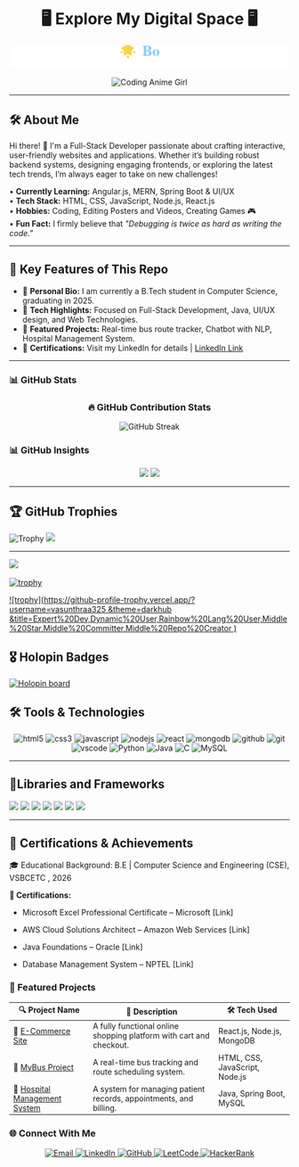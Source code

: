 <h1 align="center">🖥 Explore My Digital Space 🖥</h1>


<p align="center">
  <a href="https://github.com/vasunthraa325/vasunthraa325/blob/main/Animation.gif?raw=true">
    <img src="https://github.com/vasunthraa325/vasunthraa325/blob/main/Animation.gif?raw=true" width="500" alt="Typing Animation">
  </a>
</p>





<p align="center">
  <img src="https://media3.giphy.com/media/v1.Y2lkPTc5MGI3NjExYTY0MWFidjdoand1dGQ4YTNucmt4Z2RkaGZ5Z3NneXBiN2prdm1yaCZlcD12MV9pbnRlcm5hbF9naWZfYnlfaWQmY3Q9Zw/O5lDNfS3kdjSdSrxQc/giphy.gif" width="500" alt="Coding Anime Girl">
</p>


<hr>


## 🛠️ About Me


Hi there! 👋 I'm a Full-Stack Developer passionate about crafting interactive, user-friendly websites and applications. Whether it’s building robust backend systems, designing engaging frontends, or exploring the latest tech trends, I’m always eager to take on new challenges!

• **Currently Learning:** Angular.js, MERN, Spring Boot & UI/UX  
• **Tech Stack:** HTML, CSS, JavaScript, Node.js, React.js  
• **Hobbies:** Coding, Editing Posters and Videos, Creating Games 🎮  
• **Fun Fact:** I firmly believe that *"Debugging is twice as hard as writing the code."*


<hr>


## 🌟 Key Features of This Repo

- 📌 **Personal Bio:** I am currently a B.Tech student in Computer Science, graduating in 2025.
- 📌 **Tech Highlights:** Focused on Full-Stack Development, Java, UI/UX design, and Web Technologies.
- 📌 **Featured Projects:** Real-time bus route tracker, Chatbot with NLP, Hospital Management System.
- 📌 **Certifications:** Visit my LinkedIn for details | [LinkedIn Link](https://www.linkedin.com/in/vasunthraa-gopalsamy-0388742a2/)


<hr>

### 📊 GitHub Stats<h3 align="center">🔥 GitHub Contribution Stats</h3>

<div align="center">

  <!-- GitHub Streak -->
  <img src="https://github-readme-streak-stats.herokuapp.com?user=vasunthraa325&theme=default&hide_border=false" alt="GitHub Streak"/>

  

  
</div>

<h3>📊 GitHub Insights</h3>

<div align="center">

  <img src="https://github-readme-stats.vercel.app/api?username=vasunthraa325&show_icons=true&theme=radical&hide_border=false&count_private=true" height="200"/>

  <img src="https://github-readme-stats.vercel.app/api/top-langs/?username=vasunthraa325&layout=compact&theme=radical&hide_border=false" height="200"/>

</div>





<hr>

## 🏆 GitHub Trophies
![Trophy](https://github-profile-trophy.vercel.app/?username=YourGitHubUsername&theme=radical&margin-w=15&margin-h=15)
![](https://github-profile-trophy.vercel.app/?username=vasunthraa325&theme=radical&no-frame=false&no-bg=true&margin-w=4)

---
[![](https://visitcount.itsvg.in/api?id=vasunthraa325&icon=0&color=0)](https://visitcount.itsvg.in)



[![trophy](https://github-profile-trophy.vercel.app/?username=vasunthraa325&theme=darkhub&no-bg=true&no-frame=true&margin-w=10&column=7&rank=A,B,S&title=Followers,Stars,Commit,Repositories,MultiLanguage,Experience)](https://github.com/ryo-ma/github-profile-trophy)


[![trophy](https://github-profile-trophy.vercel.app/?username=vasunthraa325
&theme=darkhub
&title=Expert%20Dev,Dynamic%20User,Rainbow%20Lang%20User,Middle%20Star,Middle%20Committer,Middle%20Repo%20Creator
)](https://github.com/vasunthraa325)



## 🎖 Holopin Badges
[![Holopin board](https://holopin.io/api/user/YourHolopinUsername/board?badgeType=all&theme=dark)](https://holopin.io/@YourHolopinUsername)


## 🛠️ Tools & Technologies



<p align="center">
  <img src="https://cdn.jsdelivr.net/gh/devicons/devicon/icons/html5/html5-original.svg" alt="html5" width="40" height="40"/>
  <img src="https://cdn.jsdelivr.net/gh/devicons/devicon/icons/css3/css3-original.svg" alt="css3" width="40" height="40"/>
  <img src="https://cdn.jsdelivr.net/gh/devicons/devicon/icons/javascript/javascript-original.svg" alt="javascript" width="40" height="40"/>
  <img src="https://cdn.jsdelivr.net/gh/devicons/devicon/icons/nodejs/nodejs-original.svg" alt="nodejs" width="40" height="40"/>
  <img src="https://cdn.jsdelivr.net/gh/devicons/devicon/icons/react/react-original.svg" alt="react" width="40" height="40"/>
  <img src="https://cdn.jsdelivr.net/gh/devicons/devicon/icons/mongodb/mongodb-original.svg" alt="mongodb" width="40" height="40"/>
  <img src="https://cdn.jsdelivr.net/gh/devicons/devicon/icons/github/github-original.svg" alt="github" width="40" height="40"/>
  <img src="https://cdn.jsdelivr.net/gh/devicons/devicon/icons/git/git-original.svg" alt="git" width="40" height="40"/>
  <img src="https://cdn.jsdelivr.net/gh/devicons/devicon/icons/vscode/vscode-original.svg" alt="vscode" width="40" height="40"/>
  

  <img src="https://cdn.jsdelivr.net/gh/devicons/devicon/icons/python/python-original.svg" alt="Python" width="40" height="40"/>
  <img src="https://cdn.jsdelivr.net/gh/devicons/devicon/icons/java/java-original.svg" alt="Java" width="40" height="40"/>
  <img src="https://cdn.jsdelivr.net/gh/devicons/devicon/icons/c/c-original.svg" alt="C" width="40" height="40"/>

  <img src="https://cdn.jsdelivr.net/gh/devicons/devicon/icons/mysql/mysql-original.svg" alt="MySQL" width="40" height="40"/>

</p>


<hr>

## 🧩Libraries and Frameworks

<p align="left"> <!-- Web Development --> <img src="https://img.shields.io/badge/React-61DAFB?style=for-the-badge&logo=react&logoColor=black" /> <img src="https://img.shields.io/badge/Express.js-000000?style=for-the-badge&logo=express&logoColor=white" /> <img src="https://img.shields.io/badge/Bootstrap-7952B3?style=for-the-badge&logo=bootstrap&logoColor=white" /><!-- DevOps --> <img src="https://img.shields.io/badge/Git-F05032?style=for-the-badge&logo=git&logoColor=white" /> <img src="https://img.shields.io/badge/GitHub_Actions-2088FF?style=for-the-badge&logo=github-actions&logoColor=white" /> <img src="https://img.shields.io/badge/Docker-2496ED?style=for-the-badge&logo=docker&logoColor=white" /> <img src="https://img.shields.io/badge/Postman-FF6C37?style=for-the-badge&logo=postman&logoColor=white" /> </p>

<hr>

## 📜 Certifications & Achievements


🎓 Educational Background:
B.E | Computer Science and Engineering (CSE), VSBCETC , 2026

<p><b>📜 Certifications:</b></p>

- Microsoft Excel Professional Certificate – Microsoft [Link] 

- AWS Cloud Solutions Architect – Amazon Web Services [Link]
 
- Java Foundations – Oracle [Link]

- Database Management System – NPTEL [Link]


### 🌟 Featured Projects

| 🔍 **Project Name** | 📃 **Description** | 🛠️ **Tech Used** |
|---------------------|--------------------|-------------------|
| 🛒 [E-Commerce Site](https://github.com/vasunthraa325/E-COMMERCE-SITE) | A fully functional online shopping platform with cart and checkout. | React.js, Node.js, MongoDB |
| 🚌 [MyBus Project](https://github.com/vasunthraa325/MYBUS-PROJECT) | A real-time bus tracking and route scheduling system. | HTML, CSS, JavaScript, Node.js |
| 🏥 [Hospital Management System](https://github.com/vasunthraa325/Hospicare-360) | A system for managing patient records, appointments, and billing. | Java, Spring Boot, MySQL |


### 🌐 Connect With Me
<p align="center">
  <a href="mailto:vasunthraagopal2005@gmail.com">
    <img src="https://img.shields.io/badge/Email-D14836?style=for-the-badge&logo=gmail&logoColor=white" alt="Email" />
  </a>
  <a href="https://www.linkedin.com/in/vasunthraa-gopalsamy-0388742a2/">
    <img src="https://img.shields.io/badge/LinkedIn-0077B5?style=for-the-badge&logo=linkedin&logoColor=white" alt="LinkedIn" />
  </a>
  <a href="https://github.com/vasunthraa325">
    <img src="https://img.shields.io/badge/GitHub-100000?style=for-the-badge&logo=github&logoColor=white" alt="GitHub" />
  </a>
  <a href="https://leetcode.com/u/Vasunthraa05/">
    <img src="https://img.shields.io/badge/LeetCode-FFA116?style=for-the-badge&logo=leetcode&logoColor=black" alt="LeetCode" />
  </a>
  <a href="https://www.hackerrank.com/profile/Vasunthraa1304">
    <img src="https://img.shields.io/badge/HackerRank-2EC866?style=for-the-badge&logo=HackerRank&logoColor=white" alt="HackerRank" />
  </a>
</p>






